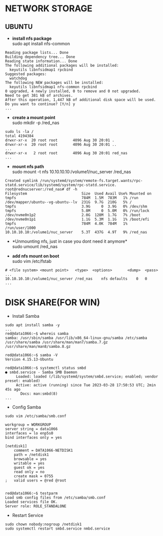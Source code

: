 # NETWORK STORAGE

## UBUNTU

- **install nfs package**  
sudo apt install nfs-common
```
Reading package lists... Done
Building dependency tree... Done
Reading state information... Done
The following additional packages will be installed:
  keyutils libnfsidmap1 rpcbind
Suggested packages:
  watchdog
The following NEW packages will be installed:
  keyutils libnfsidmap1 nfs-common rpcbind
0 upgraded, 4 newly installed, 0 to remove and 0 not upgraded.
Need to get 381 kB of archives.
After this operation, 1,447 kB of additional disk space will be used.
Do you want to continue? [Y/n] y
...
```
- **create a mount point**  
sudo mkdir -p /red_nas
```
sudo ls -la /
total 4194384
drwxr-xr-x  20 root root       4096 Aug 30 20:01 .
drwxr-xr-x  20 root root       4096 Aug 30 20:01 ..
...
drwxr-xr-x   2 root root       4096 Aug 30 20:01 red_nas
...
```
- **mount nfs path**  
sudo mount -t nfs 10.10.10.10:/volume1/nuc_server /red_nas
```
Created symlink /run/systemd/system/remote-fs.target.wants/rpc-statd.service/lib/systemd/system/rpc-statd.service.
root@rednucserver:/red_nas# df -h
Filesystem                         Size  Used Avail Use% Mounted on
tmpfs                              784M  1.5M  783M   1% /run
/dev/mapper/ubuntu--vg-ubuntu--lv  231G  9.7G  210G   5% /
tmpfs                              3.9G     0  3.9G   0% /dev/shm
tmpfs                              5.0M     0  5.0M   0% /run/lock
/dev/nvme0n1p2                     2.0G  128M  1.7G   7% /boot
/dev/nvme0n1p1                     1.1G  5.3M  1.1G   1% /boot/efi
tmpfs                              784M  4.0K  784M   1% /run/user/1000
10.10.10.10:/volume1/nuc_server    5.3T  437G  4.9T   9% /red_nas
```
- \*Unmounting nfs, just in case you dont need it anymore\*  
sudo umount /red_nas

- **add nfs mount on boot**  
sudo vim /etc/fstab
```
# <file system> <mount point>   <type>  <options>       <dump>  <pass>
...
10.10.10.10:/volume1/nuc_server /red_nas    nfs defaults    0   0
...
```

# DISK SHARE(FOR WIN)
- Install Samba
```
sudo apt install samba -y
...
red@data1066:~$ whereis samba
samba: /usr/sbin/samba /usr/lib/x86_64-linux-gnu/samba /etc/samba /usr/share/samba /usr/share/man/man7/samba.7.gz /usr/share/man/man8/samba.8.gz

red@data1066:~$ samba -V
Version 4.15.13-Ubuntu

red@data1066:~$ systemctl status smbd
● smbd.service - Samba SMB Daemon
     Loaded: loaded (/lib/systemd/system/smbd.service; enabled; vendor preset: enabled)
     Active: active (running) since Tue 2023-03-28 17:50:53 UTC; 2min 45s ago
       Docs: man:smbd(8)
...
```
- Config Samba
```
sudo vim /etc/samba/smb.conf

workgroup = WORKGROUP
server string = data1066
interfaces = lo enp5s0
bind interfaces only = yes

[netdisk1]
    comment = DATA1066-NETDISK1
    path = /netdisk1
    browsable = yes
    writable = yes
    guest ok = yes
    read only = no
    create mask = 0755
;   valid users = @red @root


red@data1066:~$ testparm
Load smb config files from /etc/samba/smb.conf
Loaded services file OK.
Server role: ROLE_STANDALONE
```
- Restart Service
```
sudo chown nobody:nogroup /netdisk1
sudo systemctl restart smbd.service nmbd.service
```

